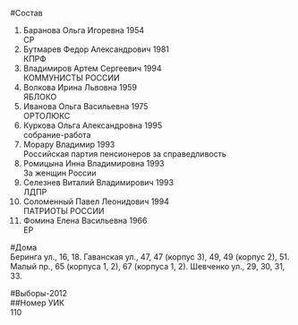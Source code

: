 #Состав  
1. Баранова Ольга Игоревна 1954  
    СР  
2. Бутмарев Федор Александрович 1981  
    КПРФ  
3. Владимиров Артем Сергеевич 1994  
    КОММУНИСТЫ РОССИИ  
4. Волкова Ирина Львовна 1959  
    ЯБЛОКО  
5. Иванова Ольга Васильевна 1975  
    ОРТОЛЮКС  
6. Куркова Ольга Александровна 1995  
    собрание-работа  
7. Морару Владимир 1993  
    Российская партия пенсионеров за справедливость  
8. Ромицына Инна Владимировна 1993  
    За женщин России  
9. Селезнев Виталий Владимирович 1993  
    ЛДПР  
10. Соломенный Павел Леонидович 1994  
    ПАТРИОТЫ РОССИИ  
11. Фомина Елена Васильевна 1966  
    ЕР  
  
#Дома  
Беринга ул.,     16, 18. Гаванская ул.,     47, 47 (корпус 3), 49, 49 (корпус 2), 51. Малый пр.,     65 (корпуса 1, 2), 67 (корпуса 1, 2). Шевченко ул.,     29, 30, 31, 33.  
  
#Выборы-2012  
##Номер УИК  
110  
